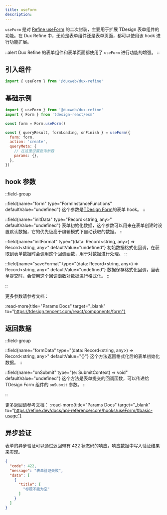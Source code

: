 ```yaml
---
title: useForm
description:
---
```


`useForm` 是对 [Refine useForm](https://refine.dev/docs/api-reference/core/hooks/useForm/#basic-usage) 的二次封装，主要用于扩展 TDesign 表单组件的功能。在 Dux Refine 中，无论是表单组件还是表单页面，都可以使用该 hook 进行功能扩展。

::alert
Dux Refine 的表单组件和表单页面都使用了 `useForm` 进行功能的增强。
::


## 引入组件
```ts
import { useForm } from '@duxweb/dux-refine'
```

## 基础示例
```js
import { useForm } from '@duxweb/dux-refine'
import { Form } from 'tdesign-react/esm'

const form = Form.useForm()

const { queryResult, formLoading, onFinish } = useForm({
  form: form,
  action: 'create',
  queryMeta: {
    // 在这里设置查询参数
    params: {},
  },
})

```


## hook 参数

::field-group

::field{name="form" type="FormInstanceFunctions" defaultValue="undefined"}
这个参数是[TDesign Form](https://tdesign.tencent.com/react/components/form)的表单 hook。
::

::field{name="initData" type="Record<string, any>" defaultValue="undefined"}
表单初始化数据，这个参数可以用来在表单创建时设置默认数据，它的优先级高于编辑模式下自动获取的数据。
::

::field{name="initFormat" type="(data: Record<string, any>) => Record<string, any>" defaultValue="undefined"}
初始数据格式化回调，在获取到表单数据时会调用这个回调函数，用于对数据进行处理。
::

::field{name="saveFormat" type="(data: Record<string, any>) => Record<string, any>" defaultValue="undefined"}
数据保存格式化回调，当表单提交时，会使用这个回调函数对数据进行格式化。
::

::

更多参数请参考文档：

:read-more{title="Params Docs" target="_blank" to="https://tdesign.tencent.com/react/components/form"}


## 返回数据


::field-group

::field{name="formData" type="(data: Record<string, any>) => Record<string, any>" defaultValue="{}"}
这个方法返回格式化后的表单初始化数据。
::

::field{name="onSubmit" type="(e: SubmitContext) => void" defaultValue="undefined"}
这个方法是表单提交的回调函数，可以传递给 TDesign Form 组件的 `onSubmit` 参数。
::

::


更多返回请参考文档：
:read-more{title="Params Docs" target="_blank" to="https://refine.dev/docs/api-reference/core/hooks/useForm/#basic-usage"}

## 异步验证

表单的异步验证可以通过返回带有 422 状态码的响应，响应数据中写入验证结果来实现。

```json
{
  "code": 422,
  "message": "表单验证失败",
  "data": [
    {
      "title": [
        "标题不能为空"
      ]
    }
  ]
}
```